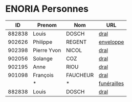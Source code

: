 # ENORIA Personnes

| ID | Prenom | Nom | URL |
| -- | ------ | --- | --- |
| 882838 | Louis | DOSCH |[dral](https://web.enoria.app/tools/documentspdf/?p=882838&g=29621&titredoc=&doc=23355&orientation=landscape&preview=pdf&format=a4&optionsName=mybac,mydepot,mydist&optionsValue=Trois,Zero,Zero)|
| 902626 | Philippe | REGENT |[enveloppe](https://web.enoria.app/tools/documentspdf/?p=902616&titredoc=&doc=288&orientation=portrait&preview=html&format=a4)|
| 902398   | Pierre Yvon | NICOL |[dral](https://web.enoria.app/tools/documentspdf/?p=902314&g=29621&titredoc=&doc=23355&orientation=landscape&preview=pdf&format=a4&optionsName=mybac,mydepot,mydist&optionsValue=Trois,Zero,Zero)|
| 902056| Solange | COZ |[dral](https://web.enoria.app/tools/documentspdf/?p=902056&g=29621&titredoc=&doc=23355&orientation=landscape&preview=pdf&format=a4&optionsName=mybac,mydepot,mydist&optionsValue=Trois,Zero,Zero)|
| 902195 | Anne | RIOU |[dral](https://web.enoria.app/tools/documentspdf/?p=902195&g=29621&titredoc=&doc=23355&orientation=landscape&preview=pdf&format=a4&optionsName=mybac,mydepot,mydist&optionsValue=Trois,Zero,Zero)|
| 901098| François | FAUCHEUR |[dral](https://web.enoria.app/tools/documentspdf/?p=901098&g=29621&titredoc=&doc=23355&orientation=landscape&preview=pdf&format=a4&optionsName=mybac,mydepot,mydist&optionsValue=Trois,Zero,Zero) |
| | * | * |[funérailles](https://web.enoria.app/tools/documentspdf/?p=1042904,1032503,1060976,1054182,1032576,1040757,1045837,1054203,902273,1040748,902590,1040786,1054219,1054241,1060995,1061635,901398,1040769,1051692,1055913,1039011,901407,902109,1033084,1033972,1045830,1058278,1045857,1045849,1040811,902129,1033342,901524,1038993,1053367,1045876,901443,901531,1053384,1045864,1058248,1040815,901449,1033994,901457,1045814,901744,1047955,890300,1045817&titredoc=&doc=23168&orientation=portrait&preview=html&format=a4)|
| 882838 | Louis | DOSCH |[dral](https://web.enoria.app/tools/documentspdf/?p=882838&g=29621&titredoc=&doc=23355&orientation=landscape&preview=pdf&format=a4&optionsName=mybac,mydepot,mydist&optionsValue=Trois,Zero,Zero)|
